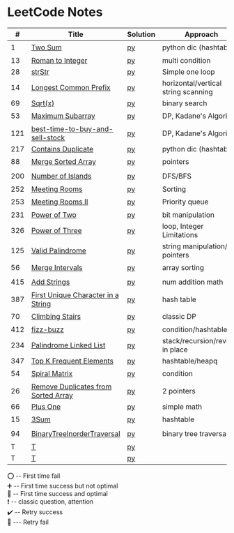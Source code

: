 # LeetCode Notes 


| #   | Title                                                                                                     | Solution                                              | Approach                            | Comments                                   |  
|-----|-----------------------------------------------------------------------------------------------------------|-------------------------------------------------------|-------------------------------------|--------------------------------------------|
| 1   | [Two Sum](https://leetcode.com/problems/two-sum/)                                                         | [py](hashTable/TwoSum.md)                             | python dic (hashtable)              | :heavy_exclamation_mark:  :100:            |
| 13  | [Roman to Integer](https://leetcode.com/problems/roman-to-integer/)                                       | [py](general/Roman.md)                                | multi condition                     | :heavy_plus_sign:                          |
| 28  | [strStr](https://leetcode.com/problems/implement-strstr/)                                                 | [py](general/strStr.md)                               | Simple one loop                     | :100:                                      |
| 14  | [Longest Common Prefix](https://leetcode.com/problems/longest-common-prefix/)                             | [py](general/prefix.md)                               | horizontal/vertical string scanning | :100:                                      |
| 69  | [Sqrt(x)](https://leetcode.com/problems/sqrtx/)                                                           | [py](./math/sqrt.md)                                  | binary search                       | :heavy_plus_sign:                          |
| 53  | [Maximum Subarray](https://leetcode.com/problems/maximum-subarray/)                                       | [py](dynamicProgramming/maximumSubarray.md)           | DP, Kadane's Algorithm              | :o:                                        |
| 121 | [best-time-to-buy-and-sell-stock](https://leetcode.com/problems/best-time-to-buy-and-sell-stock/)         | [py](dynamicProgramming/stock.md)                     | DP, Kadane's Algorithm              | :heavy_exclamation_mark:  :o:              |
| 217 | [Contains Duplicate](https://leetcode.com/problems/contains-duplicate/)                                   | [py](general/containDuplicates.md)                    | python dic (hashtable)              | :100:                                      |
| 88  | [Merge Sorted Array](https://leetcode.com/problems/merge-sorted-array/)                                   | [py](pointers/MergeSortedArray.md)                    | pointers                            | :o:                                        |
| 200 | [Number of Islands](https://leetcode.com/problems/number-of-islands/)                                     | [py](DFS-BFS/number-of-islands.md)                    | DFS/BFS                             | :o:                                        |
| 252 | [Meeting Rooms](https://leetcode.com/problems/meeting-rooms/)                                             | [py](array/MeetingRooms.md)                           | Sorting                             | :100:                                      |
| 253 | [Meeting Rooms II](https://leetcode.com/problems/meeting-rooms-ii/)                                       | [py](heap/MeetingRoomsII.md)                          | Priority queue                      | :o:                                        |
| 231 | [Power of Two](https://leetcode.com/problems/power-of-two/)                                               | [py](BitManipulation/PowerofTwo.md)                   | bit manipulation                    | :heavy_plus_sign:                          |
| 326 | [Power of Three](https://leetcode.com/problems/power-of-three/)                                           | [py](BitManipulation/PowerofThree.md)                 | loop, Integer Limitations           | :heavy_plus_sign:                          |
| 125 | [Valid Palindrome](https://leetcode.com/problems/valid-palindrome/)                                       | [py](string/ValidPalindrome.md)                       | string manipulation/ 2 pointers     | :100:                                      |
| 56  | [Merge Intervals](https://leetcode.com/problems/merge-intervals/)                                         | [py](array/MergeIntervals.md)                         | array sorting                       | :o:                                        |
| 415 | [Add Strings](https://leetcode.com/problems/add-strings/)                                                 | [py](math/AddStrings.md)                              | num addition math                   | :o:                                        |
| 387 | [First Unique Character in a String](https://leetcode.com/problems/first-unique-character-in-a-string/)   | [py](hashTable/FirstUniqueCharInString.md)            | hash table                          | :100:                                      |
| 70  | [Climbing Stairs](https://leetcode.com/problems/climbing-stairs/)                                         | [py](dynamicProgramming/strStr.md)                    | classic DP                          | :heavy_exclamation_mark: :heavy_plus_sign: |
| 412 | [fizz-buzz](https://leetcode.com/problems/fizz-buzz/)                                                     | [py](general/fizz-buzz.md)                            | condition/hashtable                 | :100:                                      |
| 234 | [Palindrome Linked List](https://leetcode.com/problems/palindrome-linked-list/)                           | [py](linkedList/PalindromeLinkedList.md)              | stack/recursion/reverse in place    | :heavy_exclamation_mark: :heavy_plus_sign: |
| 347 | [Top K Frequent Elements](https://leetcode.com/problems/top-k-frequent-elements/)                         | [py](hashTable/TopKElements.md)                       | hashtable/heapq                     | :heavy_plus_sign:                          |
| 54  | [Spiral Matrix](https://leetcode.com/problems/spiral-matrix/)                                             | [py](general/SpiralMatrix.md)                         | condition                           | :o:                                        |
| 26  | [Remove Duplicates from Sorted Array](https://leetcode.com/problems/remove-duplicates-from-sorted-array/) | [py](pointers/remove-duplicates-from-sorted-array.md) | 2 pointers                          | :100:                                      |
| 66  | [Plus One](https://leetcode.com/problems/plus-one/)                                                       | [py](general/PlusOne.md)                              | simple math                         | :100:                                      |
| 15  | [3Sum](https://leetcode.com/problems/3sum/)                                                               | [py](hashTable/3sum.md)                               | hashtable                           | :o:                                        |
| 94  | [BinaryTreeInorderTraversal](https://leetcode.com/problems/binary-tree-inorder-traversal/)                | [py](BinaryTree/BinaryTreeInorderTraversal.md)        | binary tree traversal               | :o:                                        |
| T   | [T]()                                                                                                     | [py](general/strStr.md)                               |                                     |                                            |
| T   | [T]()                                                                                                     | [py](general/strStr.md)                               |                                     |                                            |

:o: -- First time fail       
:heavy_plus_sign: -- First time success but not optimal     
:100: -- First time success and optimal    
:heavy_exclamation_mark: -- classic question, attention        
:heavy_check_mark: -- Retry success      
:small_red_triangle: --- Retry fail     

